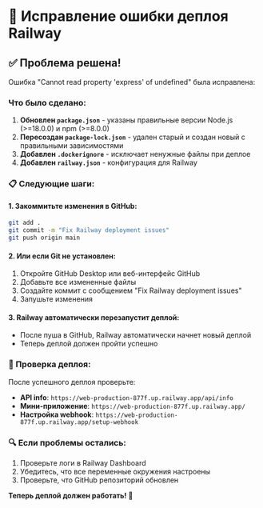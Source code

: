 # 🔧 Исправление ошибки деплоя Railway

## ✅ Проблема решена!

Ошибка "Cannot read property 'express' of undefined" была исправлена:

### Что было сделано:
1. **Обновлен `package.json`** - указаны правильные версии Node.js (>=18.0.0) и npm (>=8.0.0)
2. **Пересоздан `package-lock.json`** - удален старый и создан новый с правильными зависимостями
3. **Добавлен `.dockerignore`** - исключает ненужные файлы при деплое
4. **Добавлен `railway.json`** - конфигурация для Railway

### 📋 Следующие шаги:

#### 1. Закоммитьте изменения в GitHub:
```bash
git add .
git commit -m "Fix Railway deployment issues"
git push origin main
```

#### 2. Или если Git не установлен:
1. Откройте GitHub Desktop или веб-интерфейс GitHub
2. Добавьте все измененные файлы
3. Создайте коммит с сообщением "Fix Railway deployment issues"
4. Запушьте изменения

#### 3. Railway автоматически перезапустит деплой:
- После пуша в GitHub, Railway автоматически начнет новый деплой
- Теперь деплой должен пройти успешно

### 🎯 Проверка деплоя:
После успешного деплоя проверьте:
- **API info**: `https://web-production-877f.up.railway.app/api/info`
- **Мини-приложение**: `https://web-production-877f.up.railway.app/`
- **Настройка webhook**: `https://web-production-877f.up.railway.app/setup-webhook`

### 🔍 Если проблемы остались:
1. Проверьте логи в Railway Dashboard
2. Убедитесь, что все переменные окружения настроены
3. Проверьте, что GitHub репозиторий обновлен

**Теперь деплой должен работать! 🚀**
